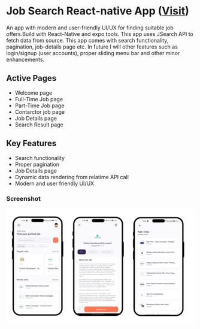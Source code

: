 # Job Search React-native App ([Visit](https://expo.dev/@mas_99/React_Native_Jobs?serviceType=classic&distribution=expo-go))

An app with modern and user-friendly UI/UX for finding suitable job offers.Build with React-Native and expo tools. This app uses JSearch API to fetch data from source. This app comes with search functionality, pagination, job-details page etc. In future I will other features such as login/signup (user accounts), proper sliding menu bar and other minor enhancements.

## Active Pages
- Welcome page
- Full-Time Job page
- Part-Time Job page
- Contarctor job page
- Job Details page
- Search Result page
  

## Key Features
- Search functionality
- Proper pagination
- Job Details page
- Dynamic data rendering from relatime API call
- Modern and user friendly UI/UX

### Screenshot

![](Images/Screenshot-React-native.png)  


